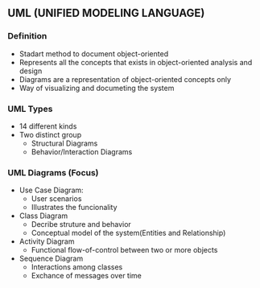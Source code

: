 ## UML (UNIFIED MODELING LANGUAGE)

### Definition
- Stadart method to document object-oriented
- Represents all the concepts that exists in object-oriented analysis and design
- Diagrams are a representation of object-oriented concepts only 
- Way of visualizing and documeting the system

### UML Types
- 14 different kinds
- Two distinct group
    - Structural Diagrams
    - Behavior/Interaction Diagrams

### UML Diagrams (Focus)
- Use Case Diagram:
    - User scenarios
    - Illustrates the funcionality
- Class Diagram 
    - Decribe struture and behavior
    - Conceptual model of the system(Entities and Relationship)
- Activity Diagram
    - Functional flow-of-control between two or more objects
- Sequence Diagram
    - Interactions among classes 
    - Exchance of messages over time